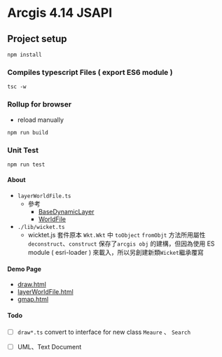 # Arcgis 4.14 JSAPI

## Project setup
```
npm install
```

### Compiles typescript Files ( export ES6 module ) 
```
tsc -w
```

### Rollup for browser
* reload manually
```
npm run build
```

### Unit Test
```
npm run test
```

#### About
* `layerWorldFile.ts`
    * 參考
        * [BaseDynamicLayer](https://developers.arcgis.com/javascript/latest/api-reference/esri-layers-BaseDynamicLayer.html)
        * [WorldFile](https://gis.stackexchange.com/questions/120659/converting-esri-world-file-jgw-into-xy-corner-coordinates)
* `./lib/wicket.ts`
    * wicktet.js 套件原本 `Wkt.Wkt` 中 `toObject` `fromObjt` 方法所用屬性 `deconstruct`、`construct` 保存了`arcgis obj` 的建構，但因為使用 ES module ( esri-loader ) 來載入，所以另創建新類`Wicket`繼承覆寫

#### Demo Page
* [draw.html]('http://localhost:8080/gmap.html')
* [layerWorldFile.html]('http://localhost:8080/layerWorldFile.html')
* [gmap.html]('http://localhost:8080/gmap.html')

#### Todo
- [ ] `draw*.ts` convert to interface for new class `Meaure` 、 `Search`
- [ ] UML、Text Document

